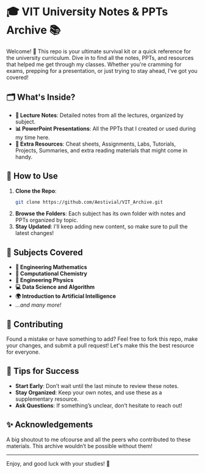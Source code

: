 
# 🎓 VIT University Notes & PPTs Archive 📚

Welcome! 👋 This repo is your ultimate survival kit or a quick reference for the university curriculum. Dive in to find all the notes, PPTs, and resources that helped me get through my classes. Whether you're cramming for exams, prepping for a presentation, or just trying to stay ahead, I've got you covered!

## 🗂️ What's Inside?

- **📜 Lecture Notes**: Detailed notes from all the lectures, organized by subject.
- **📊 PowerPoint Presentations**: All the PPTs that I created or used during my time here.
- **📝 Extra Resources**: Cheat sheets, Assignments, Labs, Tutorials, Projects, Summaries, and extra reading materials that might come in handy.

## 🚀 How to Use

1. **Clone the Repo**: 
   ```bash
   git clone https://github.com/Aestivial/VIT_Archive.git
   ```
2. **Browse the Folders**: Each subject has its own folder with notes and PPTs organized by topic.
3. **Stay Updated**: I'll keep adding new content, so make sure to pull the latest changes!

## 📅 Subjects Covered

- **📐 Engineering Mathematics**
- **🧪 Computational Chemistry**
- **🔬 Engineering Physics**
- **💻 Data Science and Algorithm**
- **🌍 Introduction to Artificial Intelligence**
- _...and many more!_

## 🤝 Contributing

Found a mistake or have something to add? Feel free to fork this repo, make your changes, and submit a pull request! Let's make this the best resource for everyone.

## 🧠 Tips for Success

- **Start Early**: Don’t wait until the last minute to review these notes.
- **Stay Organized**: Keep your own notes, and use these as a supplementary resource.
- **Ask Questions**: If something’s unclear, don’t hesitate to reach out!

## ✨ Acknowledgements

A big shoutout to me ofcourse and all the peers who contributed to these materials. This archive wouldn’t be possible without them!

---

Enjoy, and good luck with your studies! 🎉
